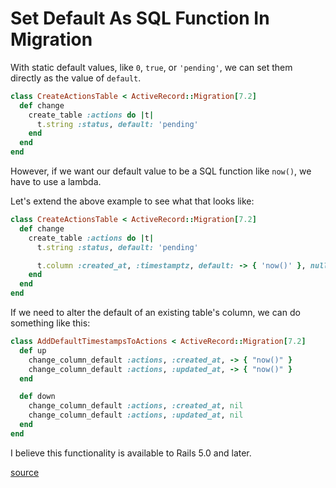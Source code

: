 # Set Default As SQL Function In Migration

With static default values, like `0`, `true`, or `'pending'`, we can set them
directly as the value of `default`.

```ruby
class CreateActionsTable < ActiveRecord::Migration[7.2]
  def change
    create_table :actions do |t|
      t.string :status, default: 'pending'
    end
  end
end
```

However, if we want our default value to be a SQL function like `now()`, we
have to use a lambda.

Let's extend the above example to see what that looks like:

```ruby
class CreateActionsTable < ActiveRecord::Migration[7.2]
  def change
    create_table :actions do |t|
      t.string :status, default: 'pending'

      t.column :created_at, :timestamptz, default: -> { 'now()' }, null: false
    end
  end
end
```

If we need to alter the default of an existing table's column, we can do
something like this:

```ruby
class AddDefaultTimestampsToActions < ActiveRecord::Migration[7.2]
  def up
    change_column_default :actions, :created_at, -> { "now()" }
    change_column_default :actions, :updated_at, -> { "now()" }
  end

  def down
    change_column_default :actions, :created_at, nil
    change_column_default :actions, :updated_at, nil
  end
end
```

I believe this functionality is available to Rails 5.0 and later.

[source](https://github.com/rails/rails/issues/27077#issuecomment-261155826)
